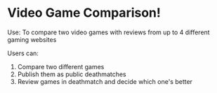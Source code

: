 # Video Game Comparison!

Use: To compare two video games with reviews from up to 4 different gaming websites

Users can:
1. Compare two different games
2. Publish them as public deathmatches
3. Review games in deathmatch and decide which one's better
